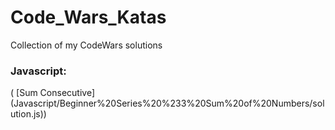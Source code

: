 # Code_Wars_Katas

Collection of my CodeWars solutions

### Javascript:

( [Sum Consecutive] (Javascript/Beginner%20Series%20%233%20Sum%20of%20Numbers/solution.js))